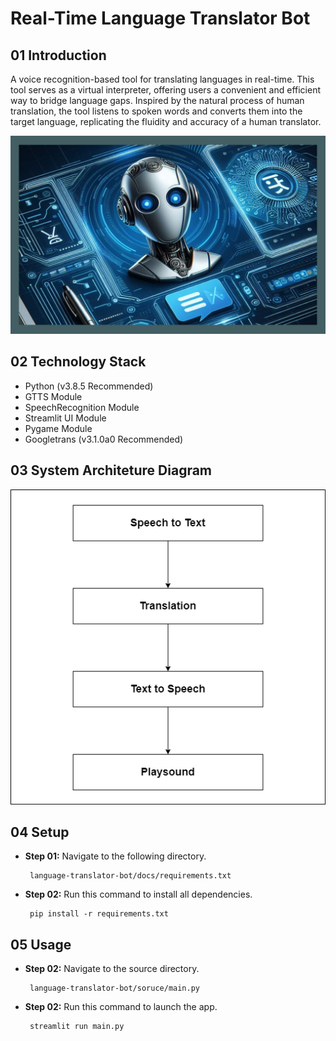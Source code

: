 # Real-Time Language Translator Bot

## 01 Introduction

A voice recognition-based tool for translating languages in real-time. This tool serves as a virtual interpreter, offering users a convenient and efficient way to bridge language gaps. Inspired by the natural process of human translation, the tool listens to spoken words and converts them into the target language, replicating the fluidity and accuracy of a human translator.

 ![Banner Image](docs/media/0-banner-image.png)

 ## 02 Technology Stack

 - Python (v3.8.5 Recommended)
 - GTTS Module
 - SpeechRecognition Module
 - Streamlit UI Module 
 - Pygame Module
 - Googletrans (v3.1.0a0 Recommended)

 ## 03 System Architeture Diagram

 ![diagram](docs/media/1-system-architeture.png)

## 04 Setup

- **Step 01:** Navigate to the following directory.

  ```
   language-translator-bot/docs/requirements.txt
  ```

- **Step 02:** Run this command to install all dependencies.

  ```
   pip install -r requirements.txt
  ```



## 05 Usage

- **Step 02:** Navigate to the source directory.

  ```
   language-translator-bot/soruce/main.py
  ```


- **Step 02:** Run this command to launch the app.

  ```
   streamlit run main.py
  ```

